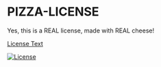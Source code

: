# PIZZA-LICENSE

Yes, this is a REAL license, made with REAL cheese!  

[License Text](https://github.com/davemeurer/PIZZA-LICENSE/blob/master/LICENSE)

[![License](https://img.shields.io/badge/LICENSE-PIZZA-red.svg)](https://github.com/davemeurer/PIZZA-LICENSE)
